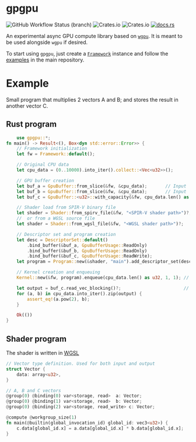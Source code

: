 # gpgpu
![GitHub Workflow Status (branch)](https://img.shields.io/github/workflow/status/UpsettingBoy/gpgpu-rs/Rust%20CI/dev?label=Actions&style=flat-square)
![Crates.io](https://img.shields.io/crates/l/gpgpu?style=flat-square)
![Crates.io](https://img.shields.io/crates/v/gpgpu?style=flat-square)
[![docs.rs](https://img.shields.io/static/v1?label=docs.rs&message=read&color=brightgreen&style=flat-square)](https://docs.rs/gpgpu)

<!-- cargo-sync-readme start -->

An experimental async GPU compute library based on [`wgpu`](https://github.com/gfx-rs/wgpu).
It is meant to be used alongside `wgpu` if desired.

To start using `gpgpu`, just create a [`Framework`](https://docs.rs/gpgpu/latest/gpgpu/struct.Framework.html) instance
and follow the [examples](https://github.com/UpsettingBoy/gpgpu-rs/tree/dev/examples) in the main repository.

# Example
Small program that multiplies 2 vectors A and B; and stores the
result in another vector C.
## Rust program
```rust
    use gpgpu::*;
fn main() -> Result<(), Box<dyn std::error::Error>> {
    // Framework initialization
    let fw = Framework::default();

    // Original CPU data
    let cpu_data = (0..10000).into_iter().collect::<Vec<u32>>();

    // GPU buffer creation
    let buf_a = GpuBuffer::from_slice(&fw, &cpu_data);       // Input
    let buf_b = GpuBuffer::from_slice(&fw, &cpu_data);       // Input
    let buf_c = GpuBuffer::<u32>::with_capacity(&fw, cpu_data.len() as u64);  // Output

    // Shader load from SPIR-V binary file
    let shader = Shader::from_spirv_file(&fw, "<SPIR-V shader path>")?;
    //  or from a WGSL source file
    let shader = Shader::from_wgsl_file(&fw, "<WGSL shader path>")?;    

    // Descriptor set and program creation
    let desc = DescriptorSet::default()
        .bind_buffer(&buf_a, GpuBufferUsage::ReadOnly)
        .bind_buffer(&buf_b, GpuBufferUsage::ReadOnly)
        .bind_buffer(&buf_c, GpuBufferUsage::ReadWrite);
    let program = Program::new(&shader, "main").add_descriptor_set(desc); // Entry point

    // Kernel creation and enqueuing
    Kernel::new(&fw, program).enqueue(cpu_data.len() as u32, 1, 1); // Enqueuing, not very optimus 😅

    let output = buf_c.read_vec_blocking()?;                        // Read back C from GPU
    for (a, b) in cpu_data.into_iter().zip(output) {
        assert_eq!(a.pow(2), b);
    }

    Ok(())
}
```

## Shader program
The shader is written in [WGSL](https://gpuweb.github.io/gpuweb/wgsl/)
```rust
// Vector type definition. Used for both input and output
struct Vector {
    data: array<u32>,
}

// A, B and C vectors
@group(0) @binding(0) var<storage, read>  a: Vector;
@group(0) @binding(1) var<storage, read>  b: Vector;
@group(0) @binding(2) var<storage, read_write> c: Vector;

@compute @workgroup_size(1)
fn main(@builtin(global_invocation_id) global_id: vec3<u32>) {
    c.data[global_id.x] = a.data[global_id.x] * b.data[global_id.x];
}
```


<!-- cargo-sync-readme end -->